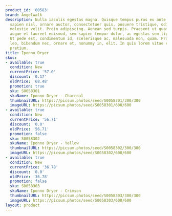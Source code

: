 ```yaml
---
product_id: '00583'
brand: Angelwalk
description: Nulla iaculis egestas magna. Quisque tempus purus eu ante.Vestibulum
  sapien nisl, ornare auctor, consectetuer quis, posuere tristique, odio. Nunc eleifend
  molestie velit. Proin adipiscing. Aenean sed turpis. Praesent ut quam.Vivamus commodo,
  augue et laoreet euismod, sem sapien tempor dolor, ac egestas sem ligula quis lacus.
  Ut pede est, condimentum id, scelerisque ac, malesuada non, quam. Praesent orci
  leo, bibendum nec, ornare et, nonummy in, elit. In quis lorem vitae elit consectetuer
  pretium.
title: Iponno Dryer
skus:
- available: true
  condition: New
  currentPrice: '57.0'
  discount: '0.17'
  oldPrice: '68.48'
  promotion: true
  sku: S0058301
  skuName: Iponno Dryer - Charcoal
  thumbnailURL: https://picsum.photos/seed/S0058301/300/300
  imageURL: https://picsum.photos/seed/S0058301/600/600
- available: true
  condition: New
  currentPrice: '56.71'
  discount: '0.0'
  oldPrice: '56.71'
  promotion: false
  sku: S0058302
  skuName: Iponno Dryer - Yellow
  thumbnailURL: https://picsum.photos/seed/S0058302/300/300
  imageURL: https://picsum.photos/seed/S0058302/600/600
- available: true
  condition: New
  currentPrice: '36.78'
  discount: '0.0'
  oldPrice: '36.78'
  promotion: false
  sku: S0058303
  skuName: Iponno Dryer - Crimson
  thumbnailURL: https://picsum.photos/seed/S0058303/300/300
  imageURL: https://picsum.photos/seed/S0058303/600/600
layout: product
---
```


